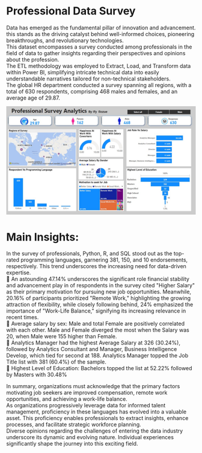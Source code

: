 # Professional Data Survey
Data has emerged as the fundamental pillar of innovation and advancement. this stands as the driving catalyst behind well-informed choices, pioneering breakthroughs, and revolutionary technologies.<br>
This dataset encompasses a survey conducted among professionals in the field of data to gather insights regarding their perspectives and opinions about the profession.<br>
The ETL methodology was employed to Extract, Load, and Transform data within Power BI, simplifying intricate technical data into easily understandable narratives tailored for non-technical stakeholders.<br>
The global HR department conducted a survey spanning all regions, with a total of 630 respondents, comprising 468 males and females, and an average age of 29.87.<br>

![Example Image](ProfDataSurvey.jpg)

# Main Insights:

   In the survey of professionals, Python, R, and SQL stood out as the top-rated programming languages, garnering 381, 150, and 10 endorsements, respectively. This trend underscores the increasing need for data-driven expertise.<br>
  📌   An astounding 47.14% underscores the significant role financial stability and advancement play in of respondents in the survey cited "Higher Salary" as their primary motivation for pursuing new job opportunities. Meanwhile, 20.16% of participants prioritized "Remote Work," highlighting the growing attraction of flexibility, while closely following behind, 24% emphasized the importance of "Work-Life Balance," signifying its increasing relevance in recent times.<br>
 📌    Average salary by sex: Male and total Female are positively correlated with each other. Male and Female diverged the most when the Salary was 20, when Male were 155 higher than Female.<br>
  📌  Analytics Manager had the highest Average Salary at 326 (30.24%), followed by Analytics Consultant and Manager, Business Intelligence Develop, which tied for second at 188. Analytics Manager topped the Job Title list with 381 (60.4%) of the sample.<br>
   📌  Highest Level of Education: Bachelors topped the list at 52.22% followed by Masters with 30.48% <br>

In summary, organizations must acknowledge that the primary factors motivating job seekers are improved compensation, remote work opportunities, and achieving a work-life balance.<br>
As organizations progressively leverage data for informed talent management, proficiency in these languages has evolved into a valuable asset. This proficiency enables professionals to extract insights, enhance processes, and facilitate strategic workforce planning.<br>
Diverse opinions regarding the challenges of entering the data industry underscore its dynamic and evolving nature. Individual experiences significantly shape the journey into this exciting field.<br>


